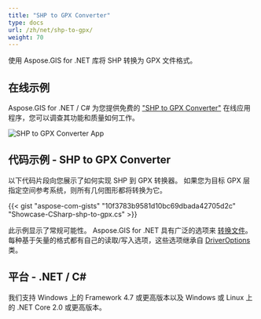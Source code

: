 ```yaml
---
title: "SHP to GPX Converter"
type: docs
url: /zh/net/shp-to-gpx/
weight: 70
---
```


使用 Aspose.GIS for .NET 库将 SHP 转换为 GPX 文件格式。

## **在线示例**

Aspose.GIS for .NET / C# 为您提供免费的 ["SHP to GPX Converter"](https://products.aspose.app/gis/conversion/shp-to-gpx) 在线应用程序，您可以调查其功能和质量如何工作。

![SHP to GPX Converter App](conversion.png)

## **代码示例 - SHP to GPX Converter**

以下代码片段向您展示了如何实现 SHP 到 GPX 转换器。 如果您为目标 GPX 层指定空间参考系统，则所有几何图形都将转换为它。

{{< gist "aspose-com-gists" "10f3783b9581d10bc69dbada42705d2c" "Showcase-CSharp-shp-to-gpx.cs" >}}

此示例显示了常规可能性。 Aspose.GIS for .NET 具有广泛的选项来 [转换文件](https://docs.aspose.com/gis/net/vector-layers/)。 每种基于矢量的格式都有自己的读取/写入选项，这些选项继承自 [DriverOptions](https://reference.aspose.com/gis/net/aspose.gis/driveroptions) 类。

## **平台 - .NET / C#**

我们支持 Windows 上的 Framework 4.7 或更高版本以及 Windows 或 Linux 上的 .NET Core 2.0 或更高版本。
